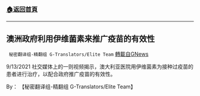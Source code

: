 ###  [:house:返回首頁](https://github.com/ourhimalayas/txt)
---


## 澳洲政府利用伊维菌素来推广疫苗的有效性
` 秘密翻译组-精翻组 G-Translators/Elite Team` [轉載自GNews](https://gnews.org/zh-hans/1547335/)

9/13/2021 社交媒体上的一则视频揭示，澳大利亚医院用伊维菌素为接种过疫苗的患者进行治疗，以配合政府推广疫苗的有效性。

By： 【秘密翻译组-精翻组 G-Translators/Elite Team】
